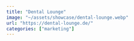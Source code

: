 ```yaml
---
title: "Dental Lounge"
image: "~/assets/showcase/dental-lounge.webp"
url: "https://dental-lounge.de/"
categories: ["marketing"]
---
```

